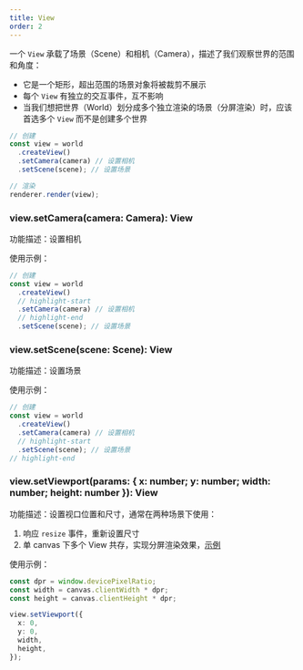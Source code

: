 ```yaml
---
title: View
order: 2
---
```


一个 `View` 承载了场景（Scene）和相机（Camera），描述了我们观察世界的范围和角度：

- 它是一个矩形，超出范围的场景对象将被裁剪不展示
- 每个 `View` 有独立的交互事件，互不影响
- 当我们想把世界（World）划分成多个独立渲染的场景（分屏渲染）时，应该首选多个 `View` 而不是创建多个世界

```ts
// 创建
const view = world
  .createView()
  .setCamera(camera) // 设置相机
  .setScene(scene); // 设置场景

// 渲染
renderer.render(view);
```

### view.setCamera(camera: Camera): View

功能描述：设置相机

使用示例：

```ts
// 创建
const view = world
  .createView()
  // highlight-start
  .setCamera(camera) // 设置相机
  // highlight-end
  .setScene(scene); // 设置场景
```

### view.setScene(scene: Scene): View

功能描述：设置场景

使用示例：

```ts
// 创建
const view = world
  .createView()
  .setCamera(camera) // 设置相机
  // highlight-start
  .setScene(scene); // 设置场景
// highlight-end
```

### view.setViewport(params: { x: number; y: number; width: number; height: number }): View

功能描述：设置视口位置和尺寸，通常在两种场景下使用：

1. 响应 `resize` 事件，重新设置尺寸
2. 单 canvas 下多个 View 共存，实现分屏渲染效果，[示例](/zh/examples/rendering/interaction#multi-view)

使用示例：

```ts
const dpr = window.devicePixelRatio;
const width = canvas.clientWidth * dpr;
const height = canvas.clientHeight * dpr;

view.setViewport({
  x: 0,
  y: 0,
  width,
  height,
});
```
